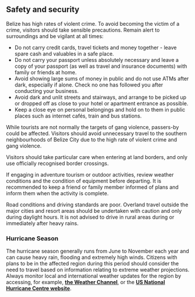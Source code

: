 ## Safety and security

Belize has high rates of violent crime. To avoid becoming the victim of a crime, visitors should take sensible precautions. Remain alert to surroundings and be vigilant at all times:

* Do not carry credit cards, travel tickets and money together - leave spare cash and valuables in a safe place.
* Do not carry your passport unless absolutely necessary and leave a copy of your passport (as well as travel and insurance documents) with family or friends at home.
* Avoid showing large sums of money in public and do not use ATMs after dark, especially if alone. Check no one has followed you after conducting your business.
* Avoid dark and unlit streets and stairways, and arrange to be picked up or dropped off as close to your hotel or apartment entrance as possible.
* Keep a close eye on personal belongings and hold on to them in public places such as internet cafés, train and bus stations.

While tourists are not normally the targets of gang violence, passers-by could be affected. Visitors should avoid unnecessary travel to the southern neighbourhoods of Belize City due to the high rate of violent crime and gang violence.

Visitors should take particular care when entering at land borders, and only use officially recognised border crossings.

If engaging in adventure tourism or outdoor activities, review weather conditions and the condition of equipment before departing. It is recommended to keep a friend or family member informed of plans and inform them when the activity is complete.

Road conditions and driving standards are poor. Overland travel outside the major cities and resort areas should be undertaken with caution and only during daylight hours. It is not advised to drive in rural areas during or immediately after heavy rains.

### **Hurricane Season**

The hurricane season generally runs from June to November each year and can cause heavy rain, flooding and extremely high winds. Citizens with plans to be in the affected region during this period should consider the need to travel based on information relating to extreme weather projections. Always monitor local and international weather updates for the region by accessing, for example, [**the Weather Channel**](https://weather.com/en-IE/weather/today/l/EIXX0014:1:EI?Goto=Redirected), or the [**US National Hurricane Centre website**](https://www.nhc.noaa.gov/).